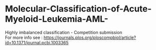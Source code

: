 # Molecular-Classification-of-Acute-Myeloid-Leukemia-AML-
Highly imbalanced classification - Competition submission <br/>
For more info see : https://journals.plos.org/ploscompbiol/article?id=10.1371/journal.pcbi.1003365
